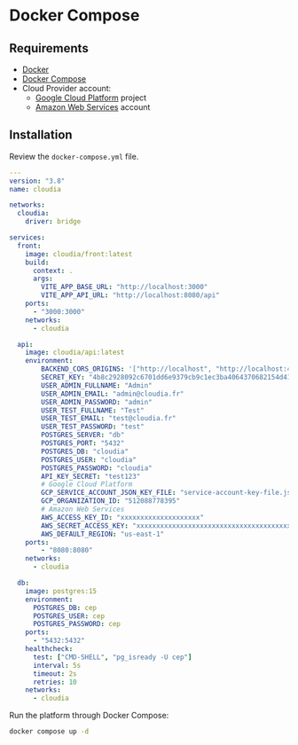 # Docker Compose

## Requirements

- [Docker](https://docs.docker.com/get-docker/)
- [Docker Compose](https://docs.docker.com/compose/install/)
- Cloud Provider account:
    - [Google Cloud Platform](https://cloud.google.com/) project
    - [Amazon Web Services](https://aws.amazon.com/) account

## Installation

Review the `docker-compose.yml` file.

```yaml
---
version: "3.8"
name: cloudia

networks:
  cloudia:
    driver: bridge

services:
  front:
    image: cloudia/front:latest
    build:
      context: .
      args:
        VITE_APP_BASE_URL: "http://localhost:3000"
        VITE_APP_API_URL: "http://localhost:8080/api"
    ports:
      - "3000:3000"
    networks:
      - cloudia

  api:
    image: cloudia/api:latest
    environment:
        BACKEND_CORS_ORIGINS: '["http://localhost", "http://localhost:4200", "http://localhost:3000", "http://localhost:8080", "http://localhost:8888", "https://localhost", "https://localhost:4200", "https://localhost:3000", "https://localhost:8080"]'
        SECRET_KEY: "4b8c2928092c6701dd6e9379cb9c1ec3ba4064370682154d41fb760f46d3b32a"
        USER_ADMIN_FULLNAME: "Admin"
        USER_ADMIN_EMAIL: "admin@cloudia.fr"
        USER_ADMIN_PASSWORD: "admin"
        USER_TEST_FULLNAME: "Test"
        USER_TEST_EMAIL: "test@cloudia.fr"
        USER_TEST_PASSWORD: "test"
        POSTGRES_SERVER: "db"
        POSTGRES_PORT: "5432"
        POSTGRES_DB: "cloudia"
        POSTGRES_USER: "cloudia"
        POSTGRES_PASSWORD: "cloudia"
        API_KEY_SECRET: "test123"
        # Google Cloud Platform
        GCP_SERVICE_ACCOUNT_JSON_KEY_FILE: "service-account-key-file.json"
        GCP_ORGANIZATION_ID: "512088778395"
        # Amazon Web Services
        AWS_ACCESS_KEY_ID: "xxxxxxxxxxxxxxxxxxxx"
        AWS_SECRET_ACCESS_KEY: "xxxxxxxxxxxxxxxxxxxxxxxxxxxxxxxxxxxxxxxx"
        AWS_DEFAULT_REGION: "us-east-1"
    ports:
        - "8080:8080"
    networks:
      - cloudia

  db:
    image: postgres:15
    environment:
      POSTGRES_DB: cep
      POSTGRES_USER: cep
      POSTGRES_PASSWORD: cep
    ports:
      - "5432:5432"
    healthcheck:
      test: ["CMD-SHELL", "pg_isready -U cep"]
      interval: 5s
      timeout: 2s
      retries: 10
    networks:
      - cloudia
```

Run the platform through Docker Compose:

```bash
docker compose up -d
```
